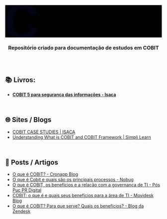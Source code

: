 <div align="center">
 
 <img src="images/readme-title.gif" min-width="700px" width="700px" align="center" alt="image">
 
 ### **Repositório criado para documentação de estudos em COBIT**
  
</div>
<br><br>


## 📚  Livros: 
 
+ [**COBIT 5 para segurança das informações - Isaca**](https://amzn.to/3fFD3m6)

<br>

## 🌐 Sites / Blogs

+ [COBIT CASE STUDIES | ISACA](https://www.isaca.org/resources/cobit/cobit-case-studies)
+ [Understanding What is COBIT and COBIT Framework | Simpli Learn](https://www.simplilearn.com/what-is-cobit-significance-and-framework-rar309-article)

<br>

## 📰 Posts / Artigos

+ [O que é COBIT? - Cronapp Blog](https://blog.cronapp.io/o-que-e-cobit/)
+ [O que é Cobit e quais são os principais processos - Nobug](https://nobug.com.br/rascunho-automaticoo-que-e-cobit/)
+ [O que é COBIT, os benefícios e a relação com a governança de TI - Pós Puc PR Digital](https://posdigital.pucpr.br/blog/cobit#:~:text=Sigla%20para%20Control%20Objectives%20for,gest%C3%A3o%20de%20informa%C3%A7%C3%A3o%20e%20governan%C3%A7a.)
+ [COBIT: o que é e quais seus benefícios para a área de TI - Movidesk Blog](https://conteudo.movidesk.com/cobit-o-que-e/)
+ [O que é COBIT? Para que serve? Quais os benefícios? - Blog da Zendesk](https://www.zendesk.com.br/blog/cobit-o-que-e/)
